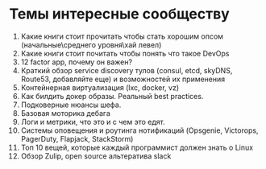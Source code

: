 # Темы интересные сообществу
1. Какие книги стоит прочитать чтобы стать хорошим опсом (начальные\среднего уровня\хай левел)
2. Какие книги стоит почитать чтобы понять что такое DevOps
3. 12 factor app, почему он важен? 
4. Краткий обзор service discovery тулов (consul, etcd, skyDNS, Route53, добавляйте еще) и возможностей их применения
5. Контейнерная виртуализация (lxc, docker, vz)
  1. Как билдить докер образы. Реальный best practices. 
6. Подковерные нюансы шефа. 
7. Базовая моторика дебага
8. Логи и метрики, что это и с чем это едят.
9. Системы оповещения и роутинга нотификаций (Opsgenie, Victorops, PagerDuty, Flapjack, StackStorm)
10. Топ 10 вещей, которые каждый программист должен знать о Linux
11. Обзор Zulip, open source альтератива slack
